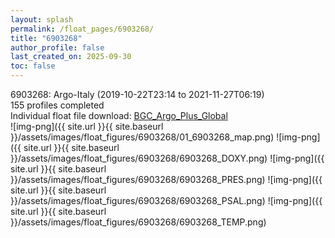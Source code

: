 ```yaml
---
layout: splash
permalink: /float_pages/6903268/
title: "6903268"
author_profile: false
last_created_on: 2025-09-30
toc: false
---
```

 
6903268: Argo-Italy (2019-10-22T23:14 to 2021-11-27T06:19)\
155 profiles completed\
Individual float file download: [BGC_Argo_Plus_Global](https://ftp.soest.hawaii.edu/bgc_argo_plus/Individual_Floats/outliers_removed/6903268_Sprof_processed.nc)\
![img-png]({{ site.url }}{{ site.baseurl }}/assets/images/float_figures/6903268/01_6903268_map.png)
![img-png]({{ site.url }}{{ site.baseurl }}/assets/images/float_figures/6903268/6903268_DOXY.png)
![img-png]({{ site.url }}{{ site.baseurl }}/assets/images/float_figures/6903268/6903268_PRES.png)
![img-png]({{ site.url }}{{ site.baseurl }}/assets/images/float_figures/6903268/6903268_PSAL.png)
![img-png]({{ site.url }}{{ site.baseurl }}/assets/images/float_figures/6903268/6903268_TEMP.png)
